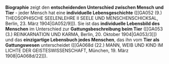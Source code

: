 
**Biographie** zeigt den **entscheidenden Unterschied zwischen Mensch und Tier** - jeder Mensch hat eine **individuelle Lebensgeschichte** ([[GA052 (9.) THEOSOPHISCHE SEELENLEHRE II SEELE UND MENSCHENSCHICKSAL, Berlin, 23. März 1904|GA052/9]]). Sie ist das **individuelle Lebensbild des Menschen** im Unterschied zur **Gattungsbeschreibung beim Tier** ([[GA053 (3.) REINKARNATION UND KARMA, Berlin, 20. Oktober 1904|GA053/3]]) und das **einzigartige Lebensbuch jedes Menschen**, das ihn vom **Tier als Gattungswesen** unterscheidet ([[GA068d (22.) MANN, WEIB UND KIND IM LICHTE DER GEISTESWISSENSCHAFT, München, 19. März 1908|GA068d/22]]).
